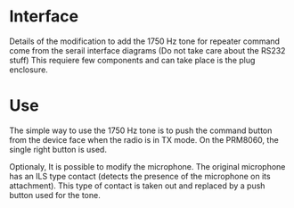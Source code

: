 Interface
=========
Details of the modification to add the 1750 Hz tone for repeater command come from the serail interface diagrams (Do not take care about the RS232 stuff)
[](Db15_interface.png)
This requiere few components and can take place is the plug enclosure.

Use
===
The simple way to use the 1750 Hz tone is to push the command button from the device face when the radio is in TX mode. On the PRM8060, the single right button is used.

Optionaly, It is possible to modify the microphone. The original microphone has an ILS
type contact (detects the presence of the microphone on its attachment). This type of contact is
taken out and replaced by a push button used for the tone.